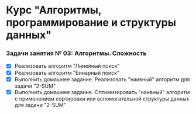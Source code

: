 # Курс "Алгоритмы, программирование и структуры данных"

### Задачи занятия № 03: Алгоритмы. Сложность

- [X] Реализовать алгоритм "Линейный поиск"
- [X] Реализовать алгоритм "Бинарный поиск"
- [X] Выполнить домашнее задание. Реализовать "наивный" алгоритм для задачи "2-SUM"
- [X] Выполнить домашнее задание. Оптимизировать "наивный" алгоритм с применением сортировки или вспомогательной структуры данных для задачи "2-SUM"